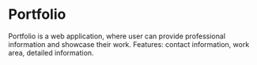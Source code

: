 # Portfolio
Portfolio is a web application, where user can provide professional information and showcase their work. Features: contact information, work area, detailed information.
